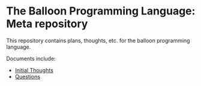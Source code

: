 # The Balloon Programming Language: Meta repository

This repository contains plans, thoughts, etc. for the balloon programming language.

Documents include:
- [Initial Thoughts](initial-thoughts.md)
- [Questions](questions.md)
